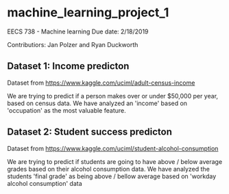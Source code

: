 # machine_learning_project_1

EECS 738 - Machine learning
Due date: 2/18/2019

Contributiors: Jan Polzer and Ryan Duckworth



## Dataset 1: Income predicton

Dataset from https://www.kaggle.com/uciml/adult-census-income

We are trying to predict if a person makes over or under $50,000 per year, based on census data.
We have analyzed an 'income' based on  'occupation' as the most valuable feature.



## Dataset 2: Student success predicton

Dataset from https://www.kaggle.com/uciml/student-alcohol-consumption

We are trying to predict if students are going to have above / below average grades based on their alcohol consumption data.
We have analyzed the students 'final grade' as being above / bellow average based on 'workday alcohol consumption' data
